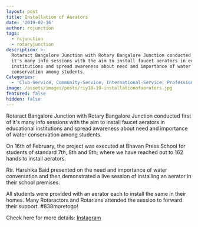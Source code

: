 ```yaml
---
layout: post
title: Installation of Aerators
date: '2019-02-16'
author: rcjunction
tags:
  - rcjunction
  - rotaryjunction
description: >-
  Rotaract Bangalore Junction with Rotary Bangalore Junction conducted first of
  it's many info sessions with the aim to install faucet aerators in educational
  institutions and spread awareness about need and importance of water
  conservation among students.
Categories:
  - 'Club-Service, Community-Service, International-Service, Professional-Service'
image: /assets/images/posts/riy18-19-installationofaerators.jpg
featured: false
hidden: false
---
```

Rotaract Bangalore Junction with Rotary Bangalore Junction conducted first of it's many info sessions with the aim to install faucet aerators in educational institutions and spread awareness about need and importance of water conservation among students.



On 16th of February, the project was executed at Bhavan Press School for students of standard 7th, 8th and 9th; where we have reached out to 162 hands to install aerators. 



Rtr. Harshika Baid presented on the need and importance of water conversation and then demonstrated a live session of installing an aerator in their school premises. 



All students were provided with an aerator each to install the same in their homes. Many Rotaractors and Rotarians attended the session to forward their support. #838moretogo!



Check here for more details: <a rel="noopener noreferrer" target="_blank" href="https://www.instagram.com/p/Bt6E-fZAG6F/?igshid=mdeuim77953b">Instagram</a>

